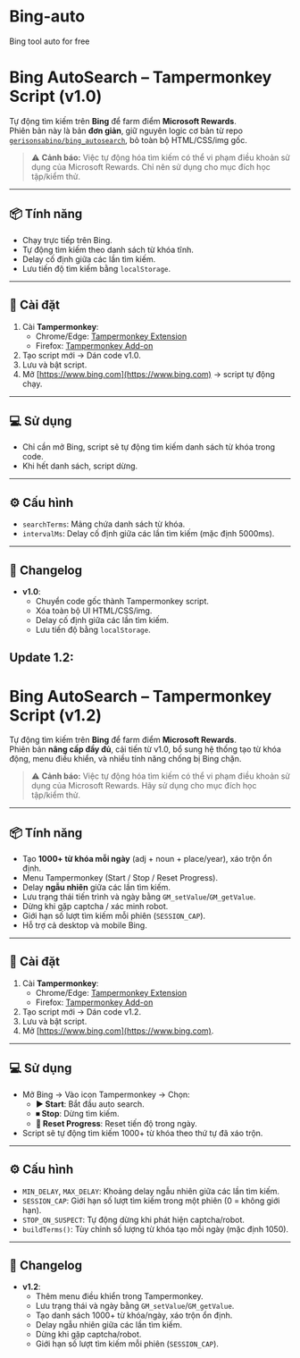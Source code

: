 # Bing-auto
Bing tool auto for free

# Bing AutoSearch – Tampermonkey Script (v1.0)

Tự động tìm kiếm trên **Bing** để farm điểm **Microsoft Rewards**.  
Phiên bản này là bản **đơn giản**, giữ nguyên logic cơ bản từ repo [`gerisonsabino/bing_autosearch`](https://github.com/gerisonsabino/bing_autosearch), bỏ toàn bộ HTML/CSS/img gốc.

> ⚠️ **Cảnh báo:** Việc tự động hóa tìm kiếm có thể vi phạm điều khoản sử dụng của Microsoft Rewards. Chỉ nên sử dụng cho mục đích học tập/kiểm thử.

---

## 📦 Tính năng
- Chạy trực tiếp trên Bing.
- Tự động tìm kiếm theo danh sách từ khóa tĩnh.
- Delay cố định giữa các lần tìm kiếm.
- Lưu tiến độ tìm kiếm bằng `localStorage`.

---

## 🚀 Cài đặt
1. Cài **Tampermonkey**:
   - Chrome/Edge: [Tampermonkey Extension](https://chromewebstore.google.com/detail/tampermonkey/dhdgffkkebhmkfjojejmpbldmpobfkfo)
   - Firefox: [Tampermonkey Add-on](https://addons.mozilla.org/firefox/addon/tampermonkey/)
2. Tạo script mới → Dán code v1.0.
3. Lưu và bật script.
4. Mở [https://www.bing.com](https://www.bing.com) → script tự động chạy.

---

## 💻 Sử dụng
- Chỉ cần mở Bing, script sẽ tự động tìm kiếm danh sách từ khóa trong code.
- Khi hết danh sách, script dừng.

---

## ⚙️ Cấu hình
- `searchTerms`: Mảng chứa danh sách từ khóa.
- `intervalMs`: Delay cố định giữa các lần tìm kiếm (mặc định 5000ms).

---

## 📜 Changelog
- **v1.0**:  
  - Chuyển code gốc thành Tampermonkey script.
  - Xóa toàn bộ UI HTML/CSS/img.
  - Delay cố định giữa các lần tìm kiếm.
  - Lưu tiến độ bằng `localStorage`.

## Update 1.2:

# Bing AutoSearch – Tampermonkey Script (v1.2)

Tự động tìm kiếm trên **Bing** để farm điểm **Microsoft Rewards**.  
Phiên bản **nâng cấp đầy đủ**, cải tiến từ v1.0, bổ sung hệ thống tạo từ khóa động, menu điều khiển, và nhiều tính năng chống bị Bing chặn.

> ⚠️ **Cảnh báo:** Việc tự động hóa tìm kiếm có thể vi phạm điều khoản sử dụng của Microsoft Rewards. Hãy sử dụng cho mục đích học tập/kiểm thử.

---

## 📦 Tính năng
- Tạo **1000+ từ khóa mỗi ngày** (adj + noun + place/year), xáo trộn ổn định.
- Menu Tampermonkey (Start / Stop / Reset Progress).
- Delay **ngẫu nhiên** giữa các lần tìm kiếm.
- Lưu trạng thái tiến trình và ngày bằng `GM_setValue`/`GM_getValue`.
- Dừng khi gặp captcha / xác minh robot.
- Giới hạn số lượt tìm kiếm mỗi phiên (`SESSION_CAP`).
- Hỗ trợ cả desktop và mobile Bing.

---

## 🚀 Cài đặt
1. Cài **Tampermonkey**:
   - Chrome/Edge: [Tampermonkey Extension](https://chromewebstore.google.com/detail/tampermonkey/dhdgffkkebhmkfjojejmpbldmpobfkfo)
   - Firefox: [Tampermonkey Add-on](https://addons.mozilla.org/firefox/addon/tampermonkey/)
2. Tạo script mới → Dán code v1.2.
3. Lưu và bật script.
4. Mở [https://www.bing.com](https://www.bing.com).

---

## 💻 Sử dụng
- Mở Bing → Vào icon Tampermonkey → Chọn:
  - **▶ Start**: Bắt đầu auto search.
  - **⏹ Stop**: Dừng tìm kiếm.
  - **🔁 Reset Progress**: Reset tiến độ trong ngày.
- Script sẽ tự động tìm kiếm 1000+ từ khóa theo thứ tự đã xáo trộn.

---

## ⚙️ Cấu hình
- `MIN_DELAY`, `MAX_DELAY`: Khoảng delay ngẫu nhiên giữa các lần tìm kiếm.
- `SESSION_CAP`: Giới hạn số lượt tìm kiếm trong một phiên (0 = không giới hạn).
- `STOP_ON_SUSPECT`: Tự động dừng khi phát hiện captcha/robot.
- `buildTerms()`: Tùy chỉnh số lượng từ khóa tạo mỗi ngày (mặc định 1050).

---

## 📜 Changelog
- **v1.2**:
  - Thêm menu điều khiển trong Tampermonkey.
  - Lưu trạng thái và ngày bằng `GM_setValue`/`GM_getValue`.
  - Tạo danh sách 1000+ từ khóa/ngày, xáo trộn ổn định.
  - Delay ngẫu nhiên giữa các lần tìm kiếm.
  - Dừng khi gặp captcha/robot.
  - Giới hạn số lượt tìm kiếm mỗi phiên (`SESSION_CAP`).
